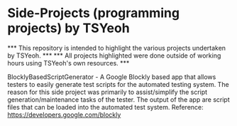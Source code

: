 # Side-Projects (programming projects) by TSYeoh

*** This repository is intended to highlight the various projects undertaken by TSYeoh. *** 
*** All projects highlighted were done outside of working hours using TSYeoh's own resources. *** 

BlocklyBasedScriptGenerator - A Google Blockly based app that allows testers to easily generate test scripts for the
                              automated testing system. The reason for this side project was primarily to assist/simplify
                              the script generation/maintenance tasks of the tester.
                              The output of the app are script files that can be loaded into the automated test system.
                              Reference: https://developers.google.com/blockly
